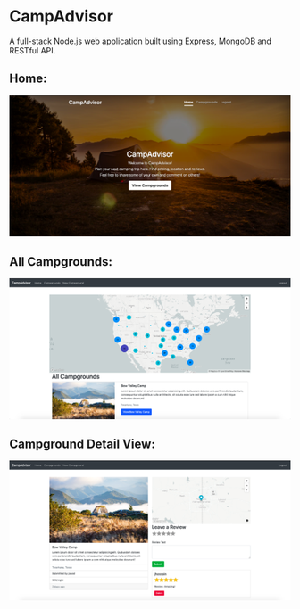 # CampAdvisor

A full-stack Node.js web application built using Express, MongoDB and RESTful API.

## Home:
![Home Page Image](https://github.com/JawadHossain/CampAdvisor/blob/main/gallery/Home.png)

## All Campgrounds:
![All Campgrounds Image](https://github.com/JawadHossain/CampAdvisor/blob/main/gallery/AllCampGrounds.png)

## Campground Detail View:
![Campground Detail View Image](https://github.com/JawadHossain/CampAdvisor/blob/main/gallery/CampGroundDetailView.png)
